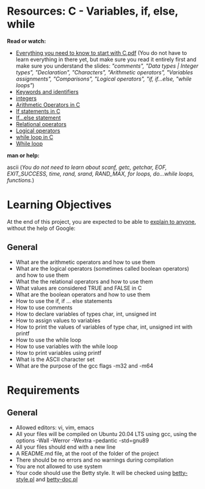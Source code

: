# Resources: C - Variables, if, else, while

**Read or watch:**

* [Everything you need to know to start with C.pdf](https://s3.eu-west-3.amazonaws.com/hbtn.intranet/uploads/misc/2023/10/6cc7d824b12e60d8a83955cd03bcf333b248a66b.pdf?X-Amz-Algorithm=AWS4-HMAC-SHA256&X-Amz-Credential=AKIA4MYA5JM5DUTZGMZG%2F20240216%2Feu-west-3%2Fs3%2Faws4_request&X-Amz-Date=20240216T002639Z&X-Amz-Expires=86400&X-Amz-SignedHeaders=host&X-Amz-Signature=ef7d6b73f4022f32ad234cb26faeb6db39ba6dff42bc9091f90b5fc9c93e9077) (You do not have to learn everything in there yet, but make sure you read it entirely first and make sure you understand the slides: _"comments", "Data types | Integer types", "Declaration", "Characters", "Arithmetic operators", "Variables assignments", "Comparisons", "Logical operators", "if, if...else, "while loops"_)
* [Keywords and identifiers](https://publications.gbdirect.co.uk//c_book/chapter2/keywords_and_identifiers.html)
* [integers](https://publications.gbdirect.co.uk//c_book/chapter2/integral_types.html)
* [Arithmetic Operators in C](https://www.tutorialspoint.com/cprogramming/c_arithmetic_operators.htm)
* [If statements in C](https://www.cprogramming.com/tutorial/c/lesson2.html)
* [If...else statement](https://www.tutorialspoint.com/cprogramming/if_else_statement_in_c.htm)
* [Relational operators](https://www.tutorialspoint.com/cprogramming/c_relational_operators.htm)
* [Logical operators](https://www.fresh2refresh.com/c-programming/c-operators-expressions/c-logical-operators/)
* [while loop in C](https://www.tutorialspoint.com/cprogramming/c_while_loop.htm)
* [While loop](https://www.youtube.com/watch?v=Ju1LYO9pkaI)

**man or help:**

ascii (_You do not need to learn about scanf, getc, getchar, EOF, EXIT\_SUCCESS, time, rand, srand, RAND\_MAX, for loops, do...while loops, functions._)


# Learning Objectives

At the end of this project, you are expected to be able to [explain to anyone](https://fs.blog/feynman-learning-technique/), without the help of Google:


## General

* What are the arithmetic operators and how to use them
* What are the logical operators (sometimes called boolean operators) and how to use them
* What the the relational operators and how to use them
* What values are considered TRUE and FALSE in C
* What are the boolean operators and how to use them
* How to use the if, if ... else statements
* How to use comments
* How to declare variables of types char, int, unsigned int
* How to assign values to variables
* How to print the values of variables of type char, int, unsigned int with printf
* How to use the while loop
* How to use variables with the while loop
* How to print variables using printf
* What is the ASCII character set
* What are the purpose of the gcc flags -m32 and -m64


# Requirements


## General

* Allowed editors: vi, vim, emacs
* All your files will be compiled on Ubuntu 20.04 LTS using gcc, using the options -Wall -Werror -Wextra -pedantic -std=gnu89
* All your files should end with a new line
* A README.md file, at the root of the folder of the project
* There should be no errors and no warnings during compilation
* You are not allowed to use system
* Your code should use the Betty style. It will be checked using [betty-style.pl](https://github.com/hs-hq/Betty/blob/main/betty-style.pl) and [betty-doc.pl](https://github.com/hs-hq/Betty/blob/main/betty-doc.pl)
